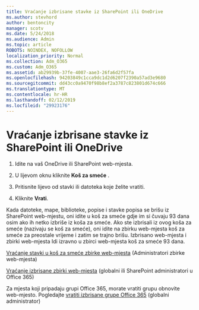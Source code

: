 ```yaml
---
title: Vraćanje izbrisane stavke iz SharePoint ili OneDrive
ms.author: stevhord
author: bentoncity
manager: scotv
ms.date: 5/24/2018
ms.audience: Admin
ms.topic: article
ROBOTS: NOINDEX, NOFOLLOW
localization_priority: Normal
ms.collection: Adm_O365
ms.custom: Adm_O365
ms.assetid: ab29939b-37fe-4007-aae3-26fa6d2f57fa
ms.openlocfilehash: 94203849c1cca9dc1d2d6207f2390a57ad3e9680
ms.sourcegitcommit: dd43cc0a9470f98b8ef2a3787c823801d674c666
ms.translationtype: MT
ms.contentlocale: hr-HR
ms.lasthandoff: 02/12/2019
ms.locfileid: "29923176"
---
```

# <a name="restore-deleted-items-from-sharepoint-or-onedrive"></a>Vraćanje izbrisane stavke iz SharePoint ili OneDrive

1. Idite na vaš OneDrive ili SharePoint web-mjesta.
    
2. U lijevom oknu kliknite **Koš za smeće** . 
    
3. Pritisnite lijevo od stavki ili datoteka koje želite vratiti.
    
4. Kliknite **Vrati**. 
    
Kada datoteke, mape, biblioteke, popise i stavke popisa se brišu iz SharePoint web-mjestu, oni idite u koš za smeće gdje im si čuvaju 93 dana osim ako ih netko izbriše iz koša za smeće. Ako ste izbrisali iz ovog koša za smeće (nazivaju se koš za smeće), oni idite na zbirku web-mjesta koš za smeće za preostale vrijeme i zatim se trajno brišu. Izbrisano web-mjesta i zbirki web-mjesta Idi izravno u zbirci web-mjesta koš za smeće 93 dana.
  
[Vraćanje stavki u koš za smeće zbirke web-mjesta](https://go.microsoft.com/fwlink/?linkid=867800) (Administratori zbirke web-mjesta) 
  
[Vraćanje izbrisane zbirki web-mjesta](https://go.microsoft.com/fwlink/?linkid=867660) (globalni ili SharePoint administratori u Office 365) 
  
Za mjesta koji pripadaju grupi Office 365, morate vratiti grupu obnovite web-mjesto. Pogledajte [vratiti izbrisane grupe Office 365](https://go.microsoft.com/fwlink/?linkid=867802) (globalni administrator) 
  

